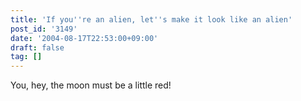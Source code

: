 ```yaml
---
title: 'If you''re an alien, let''s make it look like an alien'
post_id: '3149'
date: '2004-08-17T22:53:00+09:00'
draft: false
tag: []
---
```


You, hey, the moon must be a little red!